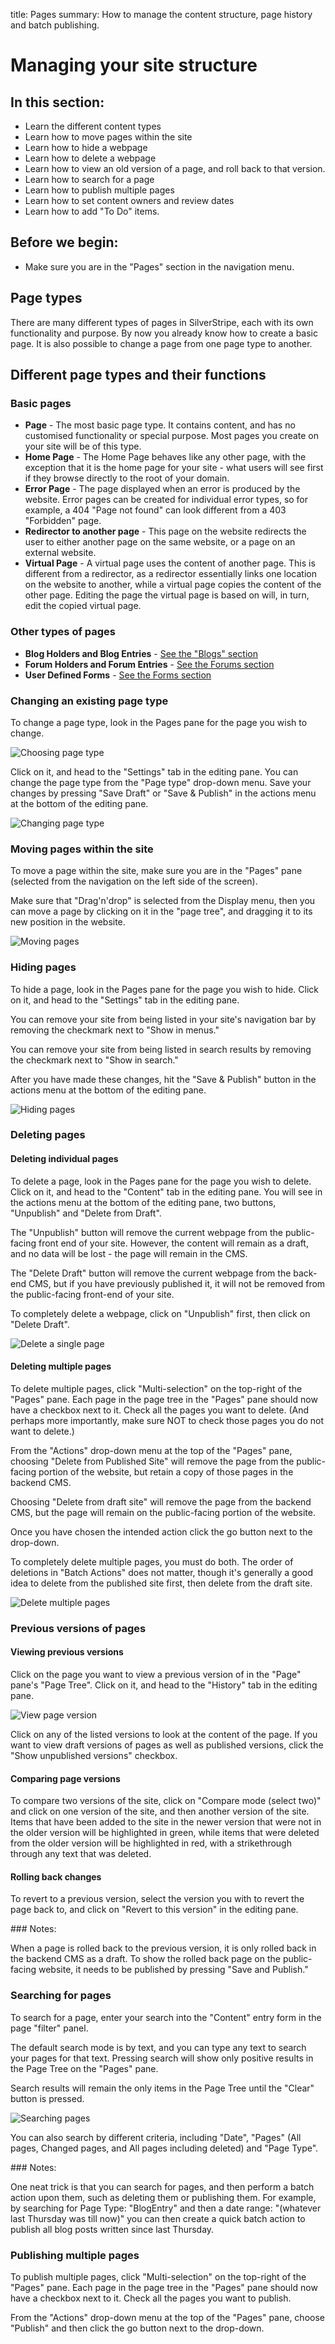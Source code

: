 title: Pages
summary: How to manage the content structure, page history and batch publishing.

# Managing your site structure

## In this section:

* Learn the different content types
* Learn how to move pages within the site
* Learn how to hide a webpage
* Learn how to delete a webpage
* Learn how to view an old version of a page, and roll back to that version.
* Learn how to search for a page
* Learn how to publish multiple pages
* Learn how to set content owners and review dates
* Learn how to add "To Do" items.

## Before we begin:

* Make sure you are in the "Pages" section in the navigation menu.

## Page types

There are many different types of pages in SilverStripe, each with its own functionality and purpose. By now you already know how to create a basic page. It is also possible to change a page from one page type to another.

## Different page types and their functions

### Basic pages

* **Page** - The most basic page type. It contains content, and has no customised functionality or special purpose. Most pages you create on your site will be of this type.
* **Home Page** - The Home Page behaves like any other page, with the exception that it is the home page for your site - what users will see first if they browse directly to the root of your domain.
* **Error Page** - The page displayed when an error is produced by the website. Error pages can be created for individual error types, so for example, a 404 "Page not found" can look different from a 403 "Forbidden" page.
* **Redirector to another page** - This page on the website redirects the user to either another page on the same website, or a page on an external website.
* **Virtual Page** - A virtual page uses the content of another page. This is different from a redirector, as a redirector essentially links one location on the website to another, while a virtual page copies the content of the other page. Editing the page the virtual page is based on will, in turn, edit the copied virtual page.

### Other types of pages

* **Blog Holders and Blog Entries** - [See the "Blogs" section](/optional_features/blogs)
* **Forum Holders and Forum Entries** - [See the Forums section](/optional_features/forums)
* **User Defined Forms** - [See the Forms section](/optional_features/forms)

### Changing an existing page type

To change a page type, look in the Pages pane for the page you wish to change.

![Choosing page type](/_images/choosing-page.jpg)

Click on it, and head to the "Settings" tab in the editing pane. You can change the page type from the "Page type" drop-down menu. Save your changes by pressing "Save Draft" or "Save & Publish" in the actions menu at the bottom of the editing pane.

![Changing page type](/_images/change-page-type.jpg)

### Moving pages within the site

To move a page within the site, make sure you are in the "Pages" pane (selected from the navigation on the left side of the screen).

Make sure that "Drag'n'drop" is selected from the Display menu, then you can move a page by clicking on it in the "page tree", and dragging it to its new position in the website.

![Moving pages](/_images/moving-pages.jpg)

### Hiding pages

To hide a page, look in the Pages pane for the page you wish to hide. Click on it, and head to the "Settings" tab in the editing pane.

You can remove your site from being listed in your site's navigation bar by removing the checkmark next to "Show in menus."

You can remove your site from being listed in search results by removing the checkmark next to "Show in search."

After you have made these changes, hit the "Save & Publish" button in the actions menu at the bottom of the editing pane.

![Hiding pages](/_images/hiding-pages.jpg)

### Deleting pages

#### Deleting individual pages

To delete a page, look in the Pages pane for the page you wish to delete. Click on it, and head to the "Content" tab in the editing pane. You will see in the actions menu at the bottom of the editing pane, two buttons, "Unpublish" and "Delete from Draft".

The "Unpublish" button will remove the current webpage from the public-facing front end of your site. However, the content will remain as a draft, and no data will be lost - the page will remain in the CMS.

The "Delete Draft" button will remove the current webpage from the back-end CMS, but if you have previously published it, it will not be removed from the public-facing front-end of your site.

To completely delete a webpage, click on "Unpublish" first, then click on "Delete Draft".

![Delete a single page](/_images/delete-single-page.jpg)

#### Deleting multiple pages

To delete multiple pages, click "Multi-selection" on the top-right of the "Pages" pane. Each page in the page tree in the "Pages" pane should now have a checkbox next to it. Check all the pages you want to delete. (And perhaps more importantly, make sure NOT to check those pages you do not want to delete.)

From the "Actions" drop-down menu at the top of the "Pages" pane, choosing "Delete from Published Site" will remove the page from the public-facing portion of the website, but retain a copy of those pages in the backend CMS.

Choosing "Delete from draft site" will remove the page from the backend CMS, but the page will remain on the public-facing portion of the website.

Once you have chosen the intended action click the go button next to the drop-down.

To completely delete multiple pages, you must do both. The order of deletions in "Batch Actions" does not matter, though it's generally a good idea to delete from the published site first, then delete from the draft site.

![Delete multiple pages](/_images/delete-multiple-pages.jpg)

### Previous versions of pages

#### Viewing previous versions

Click on the page you want to view a previous version of in the "Page" pane's "Page Tree". Click on it, and head to the "History" tab in the editing pane.

![View page version](/_images/view-page-version.jpg)

Click on any of the listed versions to look at the content of the page. If you want to view draft versions of pages as well as published versions, click the "Show unpublished versions" checkbox.

#### Comparing page versions

To compare two versions of the site, click on "Compare mode (select two)" and click on one version of the site, and then another version of the site. Items that have been added to the site in the newer version that were not in the older version will be highlighted in green, while items that were deleted from the older version will be highlighted in red, with a strikethrough through any text that was deleted.

#### Rolling back changes

To revert to a previous version, select the version you with to revert the page back to, and click on "Revert to this version" in the editing pane.

<div class="note" markdown="1">
### Notes:

When a page is rolled back to the previous version, it is only rolled back in the backend CMS as a draft. To show the rolled back page on the public-facing website, it needs to be published by pressing "Save and Publish."
</div>

### Searching for pages

To search for a page, enter your search into the "Content" entry form in the page "filter" panel.

The default search mode is by text, and you can type any text to search your pages for that text. Pressing search will show only positive results in the Page Tree on the "Pages" pane.

Search results will remain the only items in the Page Tree until the "Clear" button is pressed.

![Searching pages](/_images/searching-pages.jpg)

You can also search by different criteria, including "Date", "Pages" (All pages, Changed pages, and All pages including deleted) and "Page Type".

<div class="note" markdown="1">
### Notes:

One neat trick is that you can search for pages, and then perform a batch action upon them, such as deleting them or publishing them. For example, by searching for Page Type: "BlogEntry" and then a date range: "(whatever last Thursday was till now)" you can then create a quick batch action to publish all blog posts written since last Thursday.
</div>

### Publishing multiple pages

To publish multiple pages, click "Multi-selection" on the top-right of the "Pages" pane. Each page in the page tree in the "Pages" pane should now have a checkbox next to it. Check all the pages you want to publish.

From the "Actions" drop-down menu at the top of the "Pages" pane, choose "Publish" and then click the go button next to the drop-down.
